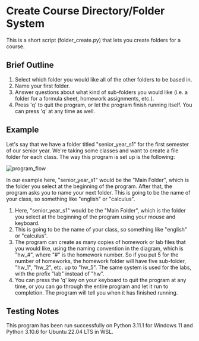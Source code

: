 # Create Course Directory/Folder System
This is a short script (folder_create.py) that lets you create folders for a course.

## Brief Outline
1. Select which folder you would like all of the other folders to be based in.
2. Name your first folder.
3. Answer questions about what kind of sub-folders you would like (i.e. a folder for a formula sheet, homework assignments, etc.).
4. Press 'q' to quit the program, or let the program finish running itself. You can press 'q' at any time as well.

## Example
Let's say that we have a folder titled "senior_year_s1" for the first semester of our senior year. We're taking some classes and want to create a file folder for each class. The way this program is set up is the following:

![program_flow](https://user-images.githubusercontent.com/54254899/210276665-98995d4b-bd9d-4fe9-9db5-38f959f924f1.png)

In our example here, "senior_year_s1" would be the "Main Folder", which is the folder you select at the beginning of the program. After that, the program asks you to name your next folder. This is going to be the name of your class, so something like "english" or "calculus".

1. Here, "senior_year_s1" would be the "Main Folder", which is the folder you select at the beginning of the program using your mouse and keyboard.
2. This is going to be the name of your class, so something like "english" or "calculus".
3. The program can create as many copies of homework or lab files that you would like, using the naming convention in the diagram, which is "hw_#", where "#" is the homework number. So if you put 5 for the number of homeworks, the homework folder will have five sub-folder, "hw_1", "hw_2", etc. up to "hw_5". The same system is used for the labs, with the prefix "lab" instead of "hw".
4. You can press the 'q' key on your keyboard to quit the program at any time, or you can go through the entire program and let it run to completion. The program will tell you when it has finished running.


## Testing Notes

This program has been run successfully on Python 3.11.1 for Windows 11 and Python 3.10.6 for Ubuntu 22.04 LTS in WSL. 
